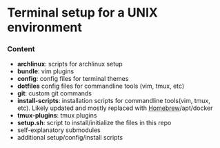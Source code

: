 # Terminal setup for a UNIX environment

### Content
- **archlinux**: scripts for archlinux setup
- **bundle**: vim plugins
- **config**: config files for terminal themes
- **dotfiles** config files for commandline tools (vim, tmux, etc)
- **git**: custom git commands
- **install-scripts**: installation scripts for commandline tools(vim, tmux, etc). Likely updated and mostly replaced with [Homebrew](https://brew.sh/)/apt/docker
- **tmux-plugins**: tmux plugins
- **setup.sh**: script to install/initialize the files in this repo
- self-explanatory submodules
- additional setup/config/install scripts

